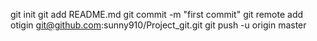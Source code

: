 git init
git add README.md
git commit -m "first commit"
git remote add otigin git@github.com:sunny910/Project_git.git
git push -u origin master
